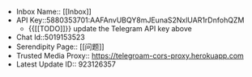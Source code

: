 - Inbox Name:: [[Inbox]]
- API Key::5880353701:AAFAnvUBQY8mJEunaS2NxlUAR1rDnfohQZM
    - {{[[TODO]]}} update the Telegram API key above
- Chat Id::5019153523
- Serendipity Page:: [[问题]]
- Trusted Media Proxy:: https://telegroam-cors-proxy.herokuapp.com 
- Latest Update ID:: 923126357

